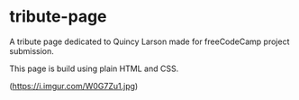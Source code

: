 # tribute-page

A tribute page dedicated to Quincy Larson made for freeCodeCamp project submission.

This page is build using plain HTML and CSS.

(https://i.imgur.com/W0G7Zu1.jpg)
